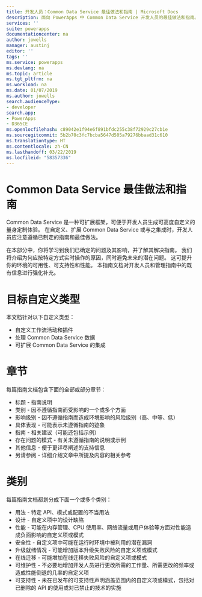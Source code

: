 ```yaml
---
title: 开发人员：Common Data Service 最佳做法和指南 | Microsoft Docs
description: 面向 PowerApps 中 Common Data Service 开发人员的最佳做法和指南。
services: ''
suite: powerapps
documentationcenter: na
author: jowells
manager: austinj
editor: ''
tags: ''
ms.service: powerapps
ms.devlang: na
ms.topic: article
ms.tgt_pltfrm: na
ms.workload: na
ms.date: 01/07/2019
ms.author: jowells
search.audienceType:
- developer
search.app:
- PowerApps
- D365CE
ms.openlocfilehash: c89042e1f94e6f891bfdc255c38f72929c27cb1e
ms.sourcegitcommit: 5b2b70c3fc7bcba5647d505a79276bbaad31c610
ms.translationtype: HT
ms.contentlocale: zh-CN
ms.lasthandoff: 03/22/2019
ms.locfileid: "58357336"
---
```

# <a name="best-practices-and-guidance-for-the-common-data-service"></a>Common Data Service 最佳做法和指南

Common Data Service 是一种可扩展框架，可便于开发人员生成可高度自定义的量身定制体验。 在自定义、扩展 Common Data Service 或与之集成时，开发人员应注意遵循已制定的指南和最佳做法。 

在本部分中，你将学习到我们已确定的问题及其影响，并了解其解决指南。 我们将介绍为何应按特定方式实时操作的原因，同时避免未来的潜在问题。 这可提升你的环境的可用性、可支持性和性能。 本指南文档对开发人员和管理指南中的既有信息进行强化补充。

# <a name="targeted-customization-types"></a>目标自定义类型
本文档针对以下自定义类型：

- 自定义工作流活动和插件
- 处理 Common Data Service 数据
- 可扩展 Common Data Service 的集成

# <a name="sections"></a>章节
每篇指南文档包含下面的全部或部分章节：

- 标题 - 指南说明
- 类别 - 因不遵循指南而受影响的一个或多个方面
- 影响级别 - 因不遵循指南而造成环境影响的风险级别（高、中等、低）
- 具体表现 - 可能表示未遵循指南的迹象
- 指南 - 相关建议（可能还包括示例）
- 存在问题的模式 - 有关未遵循指南的说明或示例
- 其他信息 - 便于更详尽阐述的支持信息
- 另请参阅 - 详细介绍文章中所提及内容的相关参考

# <a name="categories"></a>类别
每篇指南文档都划分成下面一个或多个类别：

- 用法 - 特定 API、模式或配置的不当用法
- 设计 - 自定义项中的设计缺陷
- 性能 - 可能在内存管理、CPU 使用率、网络流量或用户体验等方面对性能造成负面影响的自定义项或模式
- 安全性 - 自定义项中可能在运行时环境中被利用的潜在漏洞
- 升级就绪情况 - 可能增加版本升级失败风险的自定义项或模式
- 在线迁移 - 可能增加在线迁移失败风险的自定义项或模式
- 可维护性 - 不必要地增加开发人员进行更改所需的工作量、所需更改的频率或造成性能倒退的几率的自定义项
- 可支持性 - 未在已发布的可支持性声明涵盖范围内的自定义项或模式，包括对已删除的 API 的使用或对已禁止的技术的实施
